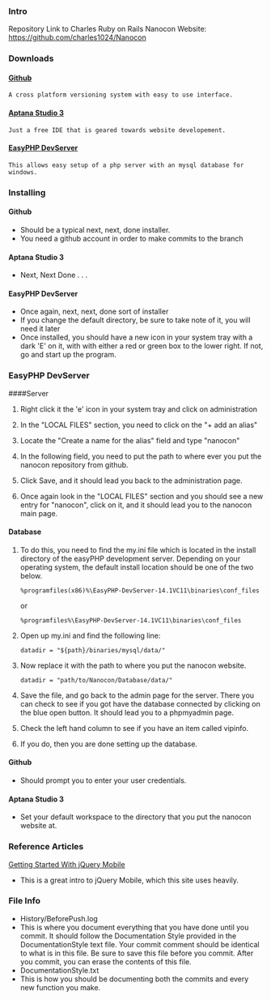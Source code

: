 ### Intro
Repository Link to Charles Ruby on Rails Nanocon Website:
  https://github.com/charles1024/Nanocon

### Downloads
#### [Github](https://help.github.com/articles/set-up-git)

    A cross platform versioning system with easy to use interface.  

#### [Aptana Studio 3](http://aptana.org/)

    Just a free IDE that is geared towards website developement.

#### [EasyPHP DevServer]( http://www.easyphp.org/easyphp-devserver.php)

    This allows easy setup of a php server with an mysql database for windows.

### Installing
#### Github
* Should be a typical next, next, done installer.
* You need a github account in order to make commits to the branch

#### Aptana Studio 3
* Next, Next Done . . .

#### EasyPHP DevServer
* Once again, next, next, done sort of installer
 * If you change the default directory, be sure to take note of it, you will need it later
* Once installed, you should have a new icon in your system tray with a dark 'E' on it, with with either a red or green box to the lower right.  If not, go and start up the program.

### EasyPHP DevServer
####Server

1. Right click it the 'e' icon in your system tray and click on administration

2. In the "LOCAL FILES" section, you need to click on the "+ add an alias"

3. Locate the "Create a name for the alias" field and type "nanocon"

4. In the following field, you need to put the path to where ever you put the nanocon repository from github.

5. Click Save, and it should lead you back to the administration page.

6. Once again look in the "LOCAL FILES" section and you should see a new entry for "nanocon", click on it, and it should lead you to the nanocon main page.

#### Database

1. To do this, you need to find the my.ini file which is located in the install directory of the easyPHP development server. Depending on your operating system, the default install location should be one of the two below.

    ```
    %programfiles(x86)%\EasyPHP-DevServer-14.1VC11\binaries\conf_files
    ```

    or

    ```
    %programfiles%\EasyPHP-DevServer-14.1VC11\binaries\conf_files
    ```
2. Open up my.ini and find the following line:

    ```
    datadir = "${path}/binaries/mysql/data/"
    ```

3. Now replace it with the path to where you put the nanocon website.

    ```
    datadir = "path/to/Nanocon/Database/data/"
    ```

4. Save the file, and go back to the admin page for the server.  There you can check to see if you got have the database connected by clicking on the blue open button.  It should lead you to a phpmyadmin page.

5. Check the left hand column to see if you have an item called vipinfo.

6. If you do, then you are done setting up the database.

#### Github
 * Should prompt you to enter your user credentials.

#### Aptana Studio 3
 * Set your default workspace to the directory that you put the nanocon website at.

### Reference Articles
[Getting Started With jQuery Mobile](http://mobile.smashingmagazine.com/2013/03/31/getting-started-jquery-mobile/)
  * This is a great intro to jQuery Mobile, which this site uses heavily.

### File Info
* History/BeforePush.log
 * This is where you document everything that you have done until you commit.  It should follow the Documentation Style provided in the DocumentationStyle text file.  Your commit comment should be identical to what is in this file.  Be sure to save this file before you commit.  After you commit, you can erase the contents of this file.
* DocumentationStyle.txt
 * This is how you should be documenting both the commits and every new function you make.